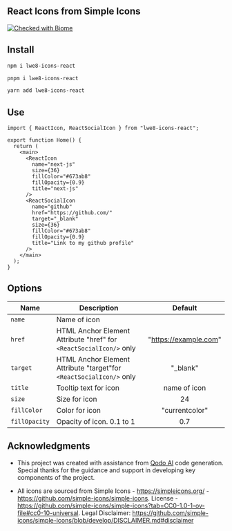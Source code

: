 ## React Icons from Simple Icons

[![Checked with Biome](https://img.shields.io/badge/Checked_with-Biome-60a5fa?style=flat&logo=biome)](https://biomejs.dev)

## Install

```bash
npm i lwe8-icons-react
```

```bash
pnpm i lwe8-icons-react
```

```bash
yarn add lwe8-icons-react
```

## Use

```tsx
import { ReactIcon, ReactSocialIcon } from "lwe8-icons-react";

export function Home() {
  return (
    <main>
      <ReactIcon
        name="next-js"
        size={36}
        fillColor="#673ab8"
        fillOpacity={0.9}
        title="next-js"
      />
      <ReactSocialIcon
        name="github"
        href="https://github.com/"
        target="_blank"
        size={36}
        fillColor="#673ab8"
        fillOpacity={0.9}
        title="Link to my github profile"
      />
    </main>
  );
}
```

## Options

| Name          | Description                                                         |    Default               |
| ------------- | ------------------------------------------------------------------- | :---------------------:  |
| `name`        | Name of icon                                                        |                          |
| `href`        | HTML Anchor Element Attribute "href" for `<ReactSocialIcon/>` only  | "https://example.com"    |
| `target`      | HTML Anchor Element Attribute "target"for `<ReactSocialIcon/>` only |   "\_blank"              |
| `title`       | Tooltip text for icon                                               |  name of icon            |
| `size`        | Size for icon                                                       |       24                 |
| `fillColor`   | Color for icon                                                      | "currentcolor"           |
| `fillOpacity` | Opacity of icon. 0.1 to 1                                           |      0.7                 |

## Acknowledgments

- This project was created with assistance from [Qodo AI](https://www.qodo.ai/) code generation. Special thanks for the guidance and support in developing key components of the project.

- All icons are sourced from Simple Icons - https://simpleicons.org/ - https://github.com/simple-icons/simple-icons. License - https://github.com/simple-icons/simple-icons?tab=CC0-1.0-1-ov-file#cc0-10-universal. Legal Disclaimer: https://github.com/simple-icons/simple-icons/blob/develop/DISCLAIMER.md#disclaimer
